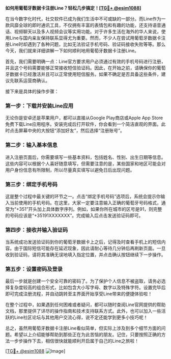 **如何用葡萄牙数据卡注册Line？轻松几步搞定！[[TG💪+ @esim1088](https://t.me/s/esim1088)]**

在当今数字化时代，社交软件已成为我们生活中不可或缺的一部分。而Line作为一款风靡全球的即时通讯工具，不仅拥有丰富的表情包和有趣的功能，还支持语音通话、视频聊天以及多人视频会议等实用功能。对于许多生活在海外的华人来说，使用Line与国内亲友保持联系显得尤为重要。然而，不少人在尝试用葡萄牙数据卡注册Line时却遇到了各种问题，比如无法验证手机号码、验证码接收失败等等。那么今天，我们就来详细讲解一下如何顺利地用葡萄牙数据卡注册Line。

首先，我们需要明确一点：Line官方要求用户必须通过有效的手机号码进行注册，并且这个号码需要能够正常接收短信验证码。因此，在开始之前，请确保你的葡萄牙数据卡已经激活并且可以正常使用短信服务。如果不确定是否具备这些条件，建议先联系运营商确认。

接下来是具体的操作步骤：

### 第一步：下载并安装Line应用
无论你是安卓还是苹果用户，都可以直接从Google Play商店或Apple App Store免费下载Line应用程序。安装完成后打开软件，你会看到一个简洁直观的界面。此时点击屏幕中央的大按钮“添加好友”，然后选择“注册账号”。

### 第二步：输入基本信息
进入注册页面后，你需要填写一些基本资料，包括姓名、性别、出生日期等信息。这些内容可以根据个人喜好随意填写，但需要注意的是，某些国家和地区可能会对用户身份信息有所限制，所以尽量真实填写以避免日后出现问题。

### 第三步：绑定手机号码
这是整个过程中最关键的环节之一。点击“绑定手机号码”选项后，系统会提示你输入当前使用的手机号码。在这里，大家一定要注意输入正确的葡萄牙号码格式，通常为“+351”开头加上具体数字序列。例如，如果你所在城市的区号是91，则完整的号码应该是“+35191XXXXXXX”。完成输入后点击发送验证码即可。

### 第四步：接收并输入验证码
当系统成功发送验证码到你的葡萄牙数据卡上之后，记得及时查看手机上的短信内容。由于国际短信可能存在延迟现象，因此请耐心等待几分钟后再刷新页面。一旦收到验证码，请将其准确无误地填入指定位置，并点击确认按钮继续下一步操作。

### 第五步：设置密码及登录
最后一步就是创建一个安全可靠的密码了。为了保护个人信息不被盗取，请务必选择复杂度较高的组合形式，比如包含大小写字母、数字以及特殊字符。设置完毕后即可完成注册流程，并自动跳转至主界面开始享受Line带来的便捷体验啦！

在整个过程中，如果遇到任何困难或者疑问，都可以随时查阅Line官网提供的帮助文档，那里提供了详尽的操作指南和技术支持联系方式。此外，也可以加入一些活跃的Line社区论坛与其他用户交流心得，说不定还能学到更多小技巧呢！

总之，虽然用葡萄牙数据卡注册Line看似简单，但实际上涉及到多个细节方面的问题。希望以上介绍能够帮助到那些正在为此苦恼的朋友。记住，只要按照正确的方法一步步操作下去，相信很快就能顺利开启属于自己的Line之旅啦！

[[TG💪+ @esim1088](https://t.me/s/esim1088) ![Image](https://i.postimg.cc/4NQfJmqS/Snipaste-2025-05-13-00-14-12.png)]